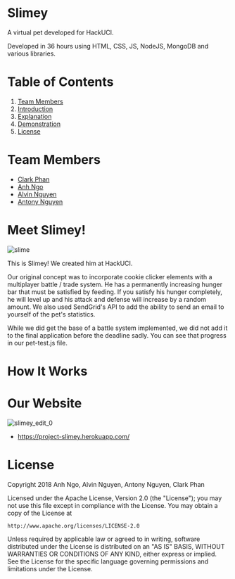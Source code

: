 # Slimey
A virtual pet developed for HackUCI. 

Developed in 36 hours using HTML, CSS, JS, NodeJS, MongoDB and various libraries.

# Table of Contents
1. [Team Members](https://github.com/gits-lit/slimey#team-members)
2. [Introduction](https://github.com/gits-lit/slimey#meet-slimey)
3. [Explanation](https://github.com/gits-lit/slimey#how-it-works)
3. [Demonstration](https://github.com/gits-lit/slimey#our-website)
4. [License](https://github.com/gits-lit/slimey#license)

# Team Members
- [Clark Phan](https://github.com/ClarkPhan)
- [Anh Ngo](https://github.com/anhdngo)
- [Alvin Nguyen](https://github.com/realalvinnerds)
- [Antony Nguyen](https://github.com/eminguyen)

# Meet Slimey!
![slime](https://user-images.githubusercontent.com/32719891/35777241-45572366-095f-11e8-9a65-3d2905b99130.gif)

This is Slimey! We created him at HackUCI.

Our original concept was to incorporate cookie clicker elements with a multiplayer battle / trade system.
He has a permanently increasing hunger bar that must be satisfied by feeding. If you satisfy his hunger completely,
he will level up and his attack and defense will increase by a random amount. 
We also used SendGrid's API to add the ability to send an email to yourself of the pet's statistics.

While we did get the base of a battle system implemented, we did not add it to the final application before
the deadline sadly. You can see that progress in our pet-test.js file.

# How It Works

# Our Website
![slimey_edit_0](https://user-images.githubusercontent.com/32719891/35777187-7023cece-095e-11e8-92ac-2ea7f4809581.gif)

- https://project-slimey.herokuapp.com/

# License
Copyright 2018 Anh Ngo, Alvin Nguyen, Antony Nguyen, Clark Phan

Licensed under the Apache License, Version 2.0 (the "License");
you may not use this file except in compliance with the License.
You may obtain a copy of the License at

    http://www.apache.org/licenses/LICENSE-2.0

Unless required by applicable law or agreed to in writing, software
distributed under the License is distributed on an "AS IS" BASIS,
WITHOUT WARRANTIES OR CONDITIONS OF ANY KIND, either express or implied.
See the License for the specific language governing permissions and
limitations under the License.
